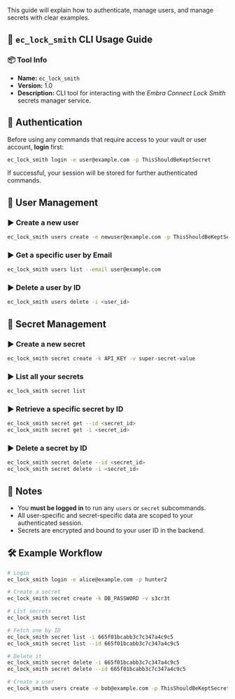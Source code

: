 This guide will explain how to authenticate, manage users, and manage secrets with clear examples.


## 🔐 `ec_lock_smith` CLI Usage Guide

### 📦 Tool Info

-   **Name:** `ec_lock_smith`    
-   **Version:** 1.0
-   **Description:** CLI tool for interacting with the _Embra Connect Lock Smith_ secrets manager service.

## 🔑 Authentication
Before using any commands that require access to your vault or user account, **login** first:

```bash
ec_lock_smith login -e user@example.com -p ThisShouldBeKeptSecret
```

If successful, your session will be stored for further authenticated commands.


## 👤 User Management

### ▶ Create a new user

```bash
ec_lock_smith users create -e newuser@example.com -p ThisShouldBeKeptSecret
```

### ▶ Get a specific user by Email

```bash
ec_lock_smith users list --email user@example.com
```

### ▶ Delete a user by ID

```bash
ec_lock_smith users delete -i <user_id>
```

## 🔐 Secret Management

### ▶ Create a new secret

```bash
ec_lock_smith secret create -k API_KEY -v super-secret-value
```

### ▶ List all your secrets

```bash
ec_lock_smith secret list
```

### ▶ Retrieve a specific secret by ID

```bash
ec_lock_smith secret get --id <secret_id>
ec_lock_smith secret get -i <secret_id>
```

### ▶ Delete a secret by ID

```bash
ec_lock_smith secret delete --id <secret_id>
ec_lock_smith secret delete -i <secret_id>
```

## 🧭 Notes

-   You **must be logged in** to run any `users` or `secret` subcommands.
-   All user-specific and secret-specific data are scoped to your authenticated session.
-   Secrets are encrypted and bound to your user ID in the backend.
    
## 🛠 Example Workflow

```bash
# Login
ec_lock_smith login -e alice@example.com -p hunter2

# Create a secret
ec_lock_smith secret create -k DB_PASSWORD -v s3cr3t

# List secrets
ec_lock_smith secret list

# Fetch one by ID
ec_lock_smith secret list -i 665f01bcabb3c7c347a4c9c5
ec_lock_smith secret list --id 665f01bcabb3c7c347a4c9c5

# Delete it
ec_lock_smith secret delete -i 665f01bcabb3c7c347a4c9c5
ec_lock_smith secret delete --id 665f01bcabb3c7c347a4c9c5

# Create a user
ec_lock_smith users create -e bob@example.com -p ThisShouldBeKeptSecret
```
